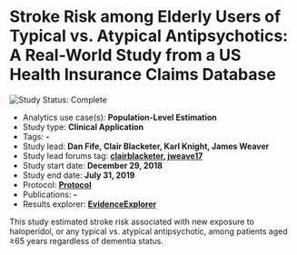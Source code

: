 Stroke Risk among Elderly Users of Typical vs. Atypical Antipsychotics: A Real-World Study from a US Health Insurance Claims Database
=============

<img src="https://img.shields.io/badge/Study%20Status-Complete-orange.svg" alt="Study Status: Complete">

- Analytics use case(s): **Population-Level Estimation**
- Study type: **Clinical Application**
- Tags: **-**
- Study lead: **Dan Fife, Clair Blacketer, Karl Knight, James Weaver**
- Study lead forums tag: **[clairblacketer](https://forums.ohdsi.org/u/clairblacketer/), [jweave17](https://forums.ohdsi.org/u/jweave17/)**
- Study start date: **December 29, 2018**
- Study end date: **July 31, 2019**
- Protocol: **[Protocol](https://github.com/ohdsi-studies/StrokeRiskInElderlyApUsers/tree/master/documents)**
- Publications: **-**
- Results explorer: **[EvidenceExplorer](https://data.ohdsi.org/StrokeRiskInElderlyApUsers/)**

This study estimated stroke risk associated with new exposure to haloperidol, or any typical vs. atypical antipsychotic, among patients aged ≥65 years regardless of dementia status.

